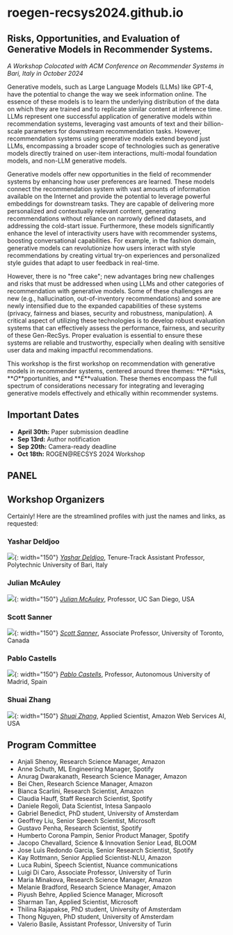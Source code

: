 # roegen-recsys2024.github.io

## Risks, Opportunities, and Evaluation of Generative Models in Recommender Systems.
<em> A Workshop Colocated with ACM Conference on Recommender Systems in Bari, Italy in October 2024 </em>

Generative models, such as Large Language Models (LLMs) like GPT-4, have the potential to change the way we seek information online. The essence of these models is to learn the underlying distribution of the data on which they are trained and to replicate similar content at inference time. LLMs represent one successful application of generative models within recommendation systems, leveraging vast amounts of text and their billion-scale parameters for downstream recommendation tasks. However, recommendation systems using generative models extend beyond just LLMs, encompassing a broader scope of technologies such as generative models directly trained on user-item interactions, multi-modal foundation models, and non-LLM generative models.

Generative models offer new opportunities in the field of recommender systems by enhancing how user preferences are learned. These models connect the recommendation system with vast amounts of information available on the Internet and provide the potential to leverage powerful embeddings for downstream tasks. They are capable of delivering more personalized and contextually relevant content, generating recommendations without reliance on narrowly defined datasets, and addressing the cold-start issue. Furthermore, these models significantly enhance the level of interactivity users have with recommender systems, boosting conversational capabilities. For example, in the fashion domain, generative models can revolutionize how users interact with style recommendations by creating virtual try-on experiences and personalized style guides that adapt to user feedback in real-time.

However, there is no "free cake"; new advantages bring new challenges and risks that must be addressed when using LLMs and other categories of recommendation with generative models. Some of these challenges are new (e.g., hallucination, out-of-inventory recommendations) and some are newly intensified due to the expanded capabilities of these systems (privacy, fairness and biases, security and robustness, manipulation). A critical aspect of utilizing these technologies is to develop robust evaluation systems that can effectively assess the performance, fairness, and security of these Gen-RecSys. Proper evaluation is essential to ensure these systems are reliable and trustworthy, especially when dealing with sensitive user data and making impactful recommendations.

This workshop is the first workshop on recommendation with generative models in recommender systems, centered around three themes: **_R_**isks, **_O_**pportunities, and **_E_**valuation. These themes encompass the full spectrum of considerations necessary for integrating and leveraging generative models effectively and ethically within recommender systems.


## Important Dates

* **April 30th:** Paper submission deadline
* **Sep 13rd:** Author notification
* **Sep 20th:** Camera-ready deadline
* **Oct 18th:** ROGEN@RECSYS 2024 Workshop


## PANEL


## Workshop Organizers

Certainly! Here are the streamlined profiles with just the names and links, as requested:

### Yashar Deldjoo
![](images/tbd.png){: width="150"}
*[Yashar Deldjoo](https://scholar.google.com/citations?user=-C_x_hUAAAAJ&hl=en)*, Tenure-Track Assistant Professor, Polytechnic University of Bari, Italy

### Julian McAuley
![](images/tbd.png){: width="150"}
*[Julian McAuley](https://scholar.google.com/citations?user=1jUdmRMAAAAJ&hl=en)*, Professor, UC San Diego, USA

### Scott Sanner
![](images/tbd.png){: width="150"}
*[Scott Sanner](https://scholar.google.com/citations?user=u6bJfNQAAAAJ&hl=en)*, Associate Professor, University of Toronto, Canada

### Pablo Castells
![](images/tbd.png){: width="150"}
*[Pablo Castells](https://scholar.google.com/citations?user=6m8SbYQAAAAJ&hl=en)*, Professor, Autonomous University of Madrid, Spain

### Shuai Zhang
![](images/tbd.png){: width="150"}
*[Shuai Zhang](https://scholar.google.com/citations?user=o84E0GoAAAAJ&hl=en)*, Applied Scientist, Amazon Web Services AI, USA



## Program Committee

* Anjali Shenoy, Research Science Manager, Amazon
* Anne Schuth, ML Engineering Manager, Spotify
* Anurag Dwarakanath, Research Science Manager, Amazon
* Bei Chen, Research Science Manager, Amazon
* Bianca Scarlini, Research Scientist, Amazon
* Claudia Hauff, Staff Research Scientist, Spotify
* Daniele Regoli, Data Scientist, Intesa Sanpaolo
* Gabriel Benedict, PhD student, University of Amsterdam
* Geoffrey Liu, Senior Speech Scientist, Microsoft
* Gustavo Penha, Research Scientist, Spotify
* Humberto Corona Pampin, Senior Product Manager, Spotify
* Jacopo Chevallard, Science & Innovation Senior Lead, BLOOM
* Jose Luis Redondo Garcia, Senior Research Scientist, Spotify
* Kay Rottmann, Senior Applied Scientist-NLU, Amazon
* Luca Rubini, Speech Scientist, Nuance communications
* Luigi Di Caro, Associate Professor, University of Turin
* Maria Minakova, Research Science Manager, Amazon
* Melanie Bradford, Research Science Manager, Amazon
* Piyush Behre, Applied Science Manager, Microsoft
* Sharman Tan, Applied Scientist, Microsoft
* Thilina Rajapakse, PhD student, University of Amsterdam
* Thong Nguyen, PhD student, University of Amsterdam
* Valerio Basile, Assistant Professor, University of Turin
